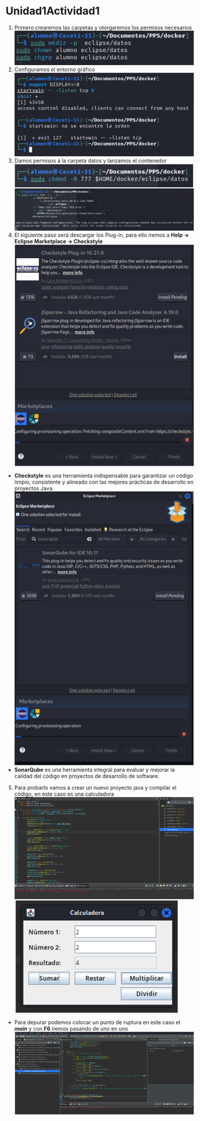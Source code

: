 # Unidad1Actividad1
1. Primero crearemos las carpetas y otorgaremos los permisos necesarios
![](/img/1.png)
2. Configuramos el entorno gráfico
![](/img/2.png)
3. Damos permisos a la carpeta datos y lanzamos el contenedor
![](/img/3.png)
![](/img/4.png)
4. El siguiente paso será descargar los Plug-in, para ello iremos a **Help → Eclipse Marketplace → Checkstyle**
![](/img/5.png)
* **Checkstyle** es una herramienta indispensable para garantizar un código limpio, consistente y alineado con las mejores prácticas de desarrollo en proyectos Java.
![](/img/6.png)
* **SonarQube** es una herramienta integral para evaluar y mejorar la calidad del código en proyectos de desarrollo de software.
5. Para probarlo vamos a crear un nuevo proyecto java y compilar el código, en este caso es una calculadora
![](/img/7.png)
![](/img/8.png)
* Para depurar podemos colocar un punto de ruptura en este caso el ***main*** y con **F6** iremos pasando de uno en uno
![](/img/9.png)